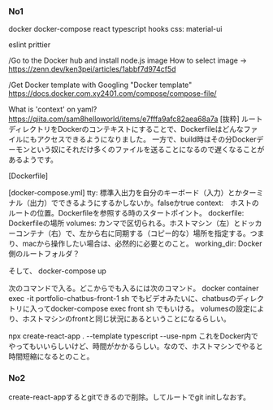 ### No1


docker docker-compose
react
 typescript
 hooks
css:
 material-ui

eslint
prittier

/Go to the Docker hub and install node.js image
How to select image ->
https://zenn.dev/ken3pei/articles/1abbf7d974cf5d

/Get Docker template with Googling "Docker template"
https://docs.docker.com.xy2401.com/compose/compose-file/

What is 'context' on yaml?
https://qiita.com/sam8helloworld/items/e7fffa9afc82aea68a7a
[抜粋]
ルートディレクトリをDockerのコンテキストにすることで、Dockerfileはどんなファイルにもアクセスできるようになりました。
一方で、build時はその分Dockerデーモンという奴にそれだけ多くのファイルを送ることになるので遅くなることがあるようです。

[Dockerfile]


[docker-compose.yml]
tty: 標準入出力を自分のキーボード（入力）とかターミナル（出力）でできるようにするかしないか。falseかtrue
context:　ホストのルートの位置。Dockerfileを参照する時のスタートポイント。
dockerfile: Dockerfileの場所
volumes: カンマで区切られる。ホストマシン（左）とドッカーコンテナ（右）で、左から右に同期する（コピー的な）場所を指定する。つまり、macから操作したい場合は、必然的に必要とのこと。
working_dir: Docker側のルートフォルダ？


そして、
docker-compose up


次のコマンドで入る。どこからでも入るには次のコマンド。
docker container exec -it portfolio-chatbus-front-1 sh
でもビデオみたいに、chatbusのディレクトリに入ってdocker-compose exec front sh でもいける。
volumesの設定により、ホストマシンのfrontと同じ状況にあるということになるらしい。


npx create-react-app . --template typescript --use-npm
これをDocker内でやってもいいらしいけど、時間がかかるらしい。なので、ホストマシンでやると時間短縮になるとのこと。




### No2

create-react-appするとgitできるので削除。してルートでgit initしなおす。



